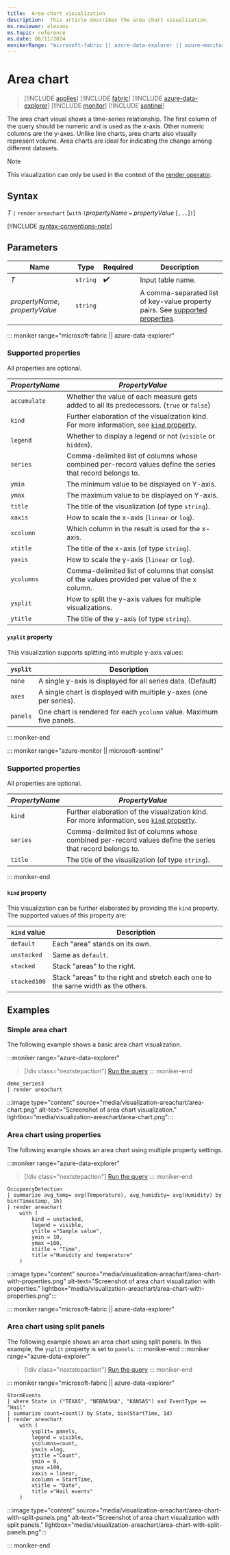 ```yaml
---
title:  Area chart visualization
description:  This article describes the area chart visualization.
ms.reviewer: alexans
ms.topic: reference
ms.date: 08/11/2024
monikerRange: "microsoft-fabric || azure-data-explorer || azure-monitor || microsoft-sentinel"
---
```

# Area chart

> [!INCLUDE [applies](../includes/applies-to-version/applies.md)] [!INCLUDE [fabric](../includes/applies-to-version/fabric.md)] [!INCLUDE [azure-data-explorer](../includes/applies-to-version/azure-data-explorer.md)] [!INCLUDE [monitor](../includes/applies-to-version/monitor.md)] [!INCLUDE [sentinel](../includes/applies-to-version/sentinel.md)]

The area chart visual shows a time-series relationship. The first column of the query should be numeric and is used as the x-axis. Other numeric columns are the y-axes. Unlike line charts, area charts also visually represent volume. Area charts are ideal for indicating the change among different datasets.

> [!NOTE]
> This visualization can only be used in the context of the [render operator](render-operator.md).

## Syntax

*T* `|` `render` `areachart` [`with` `(`*propertyName* `=` *propertyValue* [`,` ...]`)`]

[!INCLUDE [syntax-conventions-note](../includes/syntax-conventions-note.md)]

## Parameters

| Name | Type | Required | Description |
|--|--|--|--|
| *T* | `string` |  :heavy_check_mark: | Input table name.|
| *propertyName*, *propertyValue* | `string` | | A comma-separated list of key-value property pairs. See [supported properties](#supported-properties).|

::: moniker range="microsoft-fabric  || azure-data-explorer"

### Supported properties

All properties are optional.

|*PropertyName*|*PropertyValue*                                                                   |
|--------------|----------------------------------------------------------------------------------|
|`accumulate`  |Whether the value of each measure gets added to all its predecessors. (`true` or `false`)|
|`kind`        |Further elaboration of the visualization kind.  For more information, see [`kind` property](#kind-property).                         |
|`legend`      |Whether to display a legend or not (`visible` or `hidden`).                       |
|`series`      |Comma-delimited list of columns whose combined per-record values define the series that record belongs to.|
|`ymin`        |The minimum value to be displayed on Y-axis.                                      |
|`ymax`        |The maximum value to be displayed on Y-axis.                                      |
|`title`       |The title of the visualization (of type `string`).                                |
|`xaxis`       |How to scale the x-axis (`linear` or `log`).                                      |
|`xcolumn`     |Which column in the result is used for the x-axis.                                |
|`xtitle`      |The title of the x-axis (of type `string`).                                       |
|`yaxis`       |How to scale the y-axis (`linear` or `log`).                                      |
|`ycolumns`    |Comma-delimited list of columns that consist of the values provided per value of the x column.|
|`ysplit`      |How to split the y-axis values for multiple visualizations.                   |
|`ytitle`      |The title of the y-axis (of type `string`).                                       |

#### `ysplit` property

This visualization supports splitting into multiple y-axis values:

|`ysplit`  |Description                                                       |
|----------|------------------------------------------------------------------|
|`none`    |A single y-axis is displayed for all series data. (Default)       |
|`axes`    |A single chart is displayed with multiple y-axes (one per series).|
|`panels`  |One chart is rendered for each `ycolumn` value. Maximum five panels.|


::: moniker-end

::: moniker range="azure-monitor || microsoft-sentinel"

### Supported properties

All properties are optional.

|*PropertyName*|*PropertyValue*                                                                   |
|--------------|----------------------------------------------------------------------------------|
|`kind`        |Further elaboration of the visualization kind. For more information, see [`kind` property](#kind-property).                        |
|`series`      |Comma-delimited list of columns whose combined per-record values define the series that record belongs to.|
|`title`       |The title of the visualization (of type `string`).                                |

::: moniker-end

#### `kind` property

This visualization can be further elaborated by providing the `kind` property.
The supported values of this property are:

| `kind` value       | Description                                                                      |
|--------------|----------------------------------------------------------------------------------|
| `default`    | Each "area" stands on its own.                                                   |
| `unstacked`  | Same as `default`.                                                               |
| `stacked`    | Stack "areas" to the right.                                                      |
| `stacked100` | Stack "areas" to the right and stretch each one to the same width as the others. |

## Examples

### Simple area chart

The following example shows a basic area chart visualization.

:::moniker range="azure-data-explorer"
> [!div class="nextstepaction"]
> <a href="https://dataexplorer.azure.com/clusters/help/databases/Samples?query=H4sIAAAAAAAAA0tJzc2PL04tykwtNuaqUShKzUtJLVJILEpNTM5ILCoBAEjF66IfAAAA" target="_blank">Run the query</a>
::: moniker-end

```kusto
demo_series3
| render areachart
```

:::image type="content" source="media/visualization-areachart/area-chart.png" alt-text="Screenshot of area chart visualization." lightbox="media/visualization-areachart/area-chart.png":::

### Area chart using properties

The following example shows an area chart using multiple property settings.

:::moniker range="azure-data-explorer"
> [!div class="nextstepaction"]
> <a href="https://dataexplorer.azure.com/clusters/help/databases/Samples?query=H4sIAAAAAAAAA02Quw6DMAxF936FlQkkhvIBbB26dWj3ygQLLEiKgkOh6sc3UF6ebu6JnzetfYtWjxcS0sIve%2FpC541Bxx8CwL58Cpk2m1T0CIocincUJzOrvOGCZfzz6%2FKKIR8hZxs92FAnaNoE0ioOpR3ZghygI9QVOjlBiDdLBRHMeoqabQEZeBtSdU1FspGGSppZzx3nDe1kFJaGIFP30C2IHhtP6sAN25CXno8WDpCl54M1LFVATZOrZPI2uHZYtwQMo8h%2BEjX%2FjH%2FxorAnUwEAAA%3D%3D" target="_blank">Run the query</a>
::: moniker-end

```kusto
OccupancyDetection
| summarize avg_temp= avg(Temperature), avg_humidity= avg(Humidity) by bin(Timestamp, 1h)
| render areachart
    with ( 
        kind = unstacked,
        legend = visible,
        ytitle ="Sample value",
        ymin = 10,
        ymax =100,
        xtitle = "Time",    
        title ="Humidity and temperature"
    )
```

:::image type="content" source="media/visualization-areachart/area-chart-with-properties.png" alt-text="Screenshot of area chart visualization with properties." lightbox="media/visualization-areachart/area-chart-with-properties.png":::

::: moniker range="microsoft-fabric  || azure-data-explorer"
### Area chart using split panels

The following example shows an area chart using split panels. In this example, the `ysplit` property is set to `panels`.
::: moniker-end
:::moniker range="azure-data-explorer"
> [!div class="nextstepaction"]
> <a href="https://dataexplorer.azure.com/clusters/help/databases/Samples?query=H4sIAAAAAAAAA02RsW6DMBCG9zzFL08gMSQP4IG2kSpFyhAYuho4BUvGINskUPXhe0AbfIN1%2Fn7f%2Bfy7CL3rzg%2BywR9%2B8GzJEYqgAkFbJKI8f%2BWFyCCu57dbXlzyJb%2Fk14JpCmUbrLXlPBCkhPhU2ghu5MeuU05%2FE%2Bp%2BtEGua5KimrfuGSptE05dKHXH21OTcpkj25CDcqTqlrUDOJ46tEjWdInZD0YHiUFZMj57cUN3robEQ3tdGdqVue7N2Fm%2FTRFxNWkPafp7xIIOht8i3pezIhI6NkTiGBM1QZ6OEZq2jjDaknIR3yZgZX%2FyLv5dCfHBzrDBHC%2Fxf5zFWND6T2IV018qvG0uugEAAA%3D%3D" target="_blank">Run the query</a>
::: moniker-end

::: moniker range="microsoft-fabric  || azure-data-explorer"

```kusto
StormEvents
| where State in ("TEXAS", "NEBRASKA", "KANSAS") and EventType == "Hail"
| summarize count=count() by State, bin(StartTime, 1d)
| render areachart
    with (
        ysplit= panels,
        legend = visible,
        ycolumns=count,
        yaxis =log,
        ytitle ="Count",
        ymin = 0,
        ymax =100,
        xaxis = linear,
        xcolumn = StartTime,
        xtitle = "Date",    
        title ="Hail events"
    )
```

:::image type="content" source="media/visualization-areachart/area-chart-with-split-panels.png" alt-text="Screenshot of area chart visualization with split panels." lightbox="media/visualization-areachart/area-chart-with-split-panels.png":::

::: moniker-end

